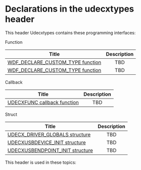 # Declarations in the udecxtypes header
This header Udecxtypes contains these programming interfaces:

Function

| Title        | Description    |
| ------------- |:-------------:|
| [WDF_DECLARE_CUSTOM_TYPE function](nf-udecxtypes-wdf-declare-custom-type~r1.md) | TBD |
| [WDF_DECLARE_CUSTOM_TYPE function](nf-udecxtypes-wdf-declare-custom-type.md) | TBD |
Callback

| Title        | Description    |
| ------------- |:-------------:|
| [UDECXFUNC callback function](nc-udecxtypes-udecxfunc.md) | TBD |
Struct

| Title        | Description    |
| ------------- |:-------------:|
| [UDECX_DRIVER_GLOBALS structure](ns-udecxtypes--udecx-driver-globals.md) | TBD |
| [UDECXUSBDEVICE_INIT structure](ns-udecxtypes--udecxusbdevice-init.md) | TBD |
| [UDECXUSBENDPOINT_INIT structure](ns-udecxtypes--udecxusbendpoint-init.md) | TBD |

This header is used in these topics:

